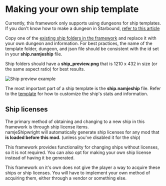 # Making your own ship template

Currently, this framework only supports using dungeons for ship templates.    
If you don't know how to make a dungeon in Starbound, [refer to this article](https://starbounder.org/Modding:Tiled)

Copy one of the [existing ship folders in the framework](https://github.com/namje0/namje_shipwright/tree/main/namje_ships/ships/namje_startership) and replace it with your own dungeon and information. For best practices, the name of the template folder, dungeon, and json file should be consistent with the id set in your **ship.namjeship** file.

Ship folders should have a **ship_preview.png** that is 1210 x 432 in size (or the same aspect ratio) for best results.

![Ship preview example](https://github.com/namje0/namje_shipwright/blob/main/namje_ships/ships/namje_startership/ship_preview.png)

The most important part of a ship template is the **ship.namjeship** file. Refer to the [template](https://github.com/namje0/namje_shipwright/blob/main/namje_ships/ships/template.config) for how to customize the ship's stats and information.

## Ship licenses

The primary method of obtaining and changing to a new ship in this framework is through ship license items.    
namjeShipwright will automatically generate ship licenses for any mod that **is loaded before this mod.** (unless you've disabled it for the ship)

This framework provides functionality for changing ships without licenses, so it is not required. You can also opt for making your own ship license instead of having it be generated.

This framework on it's own does not give the player a way to acquire these ships or ship licenses. You will have to implement your own method of acquiring them, either through a vendor or something else.
